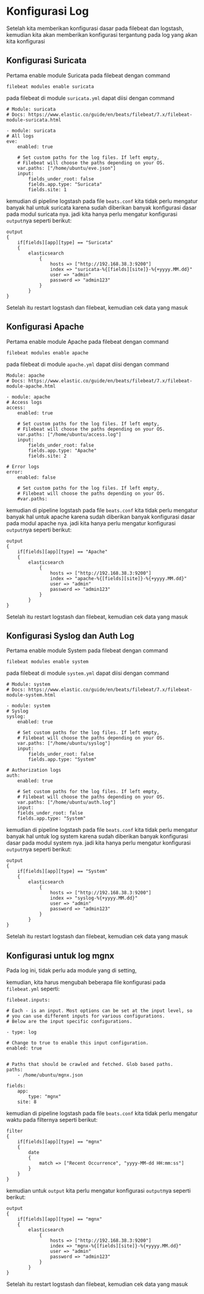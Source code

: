 # Konfigurasi Log 
Setelah kita memberikan konfigurasi dasar pada filebeat dan logstash, kemudian kita akan memberikan konfigurasi tergantung pada log yang akan kita konfigurasi


## Konfigurasi Suricata
Pertama enable module Suricata pada filebeat dengan command

    filebeat modules enable suricata

pada filebeat di module `suricata.yml` dapat diisi dengan command

    # Module: suricata
    # Docs: https://www.elastic.co/guide/en/beats/filebeat/7.x/filebeat-module-suricata.html

    - module: suricata
    # All logs
    eve:
        enabled: true

        # Set custom paths for the log files. If left empty,
        # Filebeat will choose the paths depending on your OS.
        var.paths: ["/home/ubuntu/eve.json"]
        input:
            fields_under_root: false
            fields.app.type: "Suricata"
            fields.site: 1

kemudian di pipeline logstash pada file `beats.conf` kita tidak perlu mengatur banyak hal untuk suricata karena sudah diberikan banyak konfigurasi dasar pada modul suricata nya. jadi kita hanya perlu mengatur konfigurasi `output`nya seperti berikut:

    output
    {
        if[fields][app][type] == "Suricata"
        {
            elasticsearch
                {
                    hosts => ["http://192.168.38.3:9200"]
                    index => "suricata-%{[fields][site]}-%{+yyyy.MM.dd}"
                    user => "admin"
                    password => "admin123"
                }
            }
    }

Setelah itu restart logstash dan filebeat, kemudian cek data yang masuk



## Konfigurasi Apache
Pertama enable module Apache pada filebeat dengan command

    filebeat modules enable apache

pada filebeat di module `apache.yml` dapat diisi dengan command

    Module: apache
    # Docs: https://www.elastic.co/guide/en/beats/filebeat/7.x/filebeat-module-apache.html

    - module: apache
    # Access logs
    access:
        enabled: true

        # Set custom paths for the log files. If left empty,
        # Filebeat will choose the paths depending on your OS.
        var.paths: ["/home/ubuntu/access.log"]
        input:
            fields_under_root: false
            fields.app.type: "Apache"
            fields.site: 2

    # Error logs
    error:
        enabled: false

        # Set custom paths for the log files. If left empty,
        # Filebeat will choose the paths depending on your OS.
        #var.paths:


kemudian di pipeline logstash pada file `beats.conf` kita tidak perlu mengatur banyak hal untuk apache karena sudah diberikan banyak konfigurasi dasar pada modul apache nya. jadi kita hanya perlu mengatur konfigurasi `output`nya seperti berikut:

    output
    {
        if[fields][app][type] == "Apache"
        {
            elasticsearch
                {
                    hosts => ["http://192.168.38.3:9200"]
                    index => "apache-%{[fields][site]}-%{+yyyy.MM.dd}"
                    user => "admin"
                    password => "admin123"
                }
            }
    }

Setelah itu restart logstash dan filebeat, kemudian cek data yang masuk


## Konfigurasi Syslog dan Auth Log
Pertama enable module System pada filebeat dengan command

    filebeat modules enable system

pada filebeat di module `system.yml` dapat diisi dengan command

    # Module: system
    # Docs: https://www.elastic.co/guide/en/beats/filebeat/7.x/filebeat-module-system.html

    - module: system
    # Syslog
    syslog:
        enabled: true

        # Set custom paths for the log files. If left empty,
        # Filebeat will choose the paths depending on your OS.
        var.paths: ["/home/ubuntu/syslog"]
        input:
            fields_under_root: false
            fields.app.type: "System"

    # Authorization logs
    auth:
        enabled: true

        # Set custom paths for the log files. If left empty,
        # Filebeat will choose the paths depending on your OS.
        var.paths: ["/home/ubuntu/auth.log"]
        input:
        fields_under_root: false
        fields.app.type: "System"



kemudian di pipeline logstash pada file `beats.conf` kita tidak perlu mengatur banyak hal untuk log system karena sudah diberikan banyak konfigurasi dasar pada modul system nya. jadi kita hanya perlu mengatur konfigurasi `output`nya seperti berikut:

    output
    {
        if[fields][app][type] == "System"
        {
            elasticsearch
                {
                    hosts => ["http://192.168.38.3:9200"]
                    index => "syslog-%{+yyyy.MM.dd}"
                    user => "admin"
                    password => "admin123"
                }
            }
    }

Setelah itu restart logstash dan filebeat, kemudian cek data yang masuk




## Konfigurasi untuk log mgnx
Pada log ini, tidak perlu ada module yang di setting,

kemudian, kita harus mengubah beberapa file konfigurasi pada `filebeat.yml` seperti:

    filebeat.inputs:

    # Each - is an input. Most options can be set at the input level, so
    # you can use different inputs for various configurations.
    # Below are the input specific configurations.

    - type: log

    # Change to true to enable this input configuration.
    enabled: true
    

    # Paths that should be crawled and fetched. Glob based paths.
    paths:
        - /home/ubuntu/mgnx.json

    fields:
        app:
            type: "mgnx"
        site: 8




kemudian di pipeline logstash pada file `beats.conf` kita tidak perlu mengatur waktu pada filternya seperti berikut:

    filter
    {
        if[fields][app][type] == "mgnx"
        {
            date
            {
                match => ["Recent Occurrence", "yyyy-MM-dd HH:mm:ss"]
            }
        }
    }




kemudian untuk `output` kita perlu mengatur konfigurasi `output`nya seperti berikut:

    output
    {
        if[fields][app][type] == "mgnx"
        {
            elasticsearch
                {
                    hosts => ["http://192.168.38.3:9200"]
                    index => "mgnx-%{[fields][site]}-%{+yyyy.MM.dd}"
                    user => "admin"
                    password => "admin123"
                }
            }
    }

Setelah itu restart logstash dan filebeat, kemudian cek data yang masuk